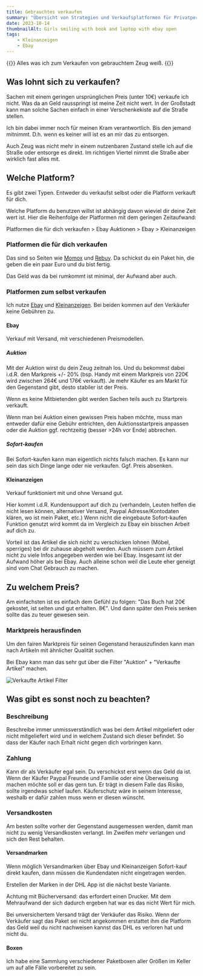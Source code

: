 ```yaml
---
title: Gebrauchtes verkaufen
summary: "Übersicht von Strategien und Verkaufsplatformen für Privatpersonen."
date: 2023-10-14
thumbnailAlt: Girls smiling with book and laptop with ebay open
tags:
    - Kleinanzeigen
    - Ebay
---
```


{{<lead>}}
Alles was ich zum Verkaufen von gebrauchtem Zeug weiß.
{{</lead>}}

## Was lohnt sich zu verkaufen?

Sachen mit einem geringen ursprünglichen Preis (unter 10€) verkaufe ich nicht.
Was da an Geld rausspringt ist meine Zeit nicht wert.
In der Großstadt kann man solche Sachen einfach in einer Verschenkekiste auf die
Straße stellen.

Ich bin dabei immer noch für meinen Kram verantwortlich. Bis den jemand mitnimmt.
D.h. wenn es keiner will ist es an mir das zu entsorgen.

Auch Zeug was nicht mehr in einem nutzenbaren Zustand stelle ich auf die Straße oder
entsorge es direkt. Im richtigen Viertel nimmt die Straße aber wirklich fast alles mit.

## Welche Platform?

Es gibt zwei Typen. Entweder du verkaufst selbst oder die Platform verkauft für
dich.

Welche Platform du benutzen willst ist abhängig davon wieviel dir deine Zeit
wert ist. Hier die Reihenfolge der Platformen mit dem geringen Zeitaufwand:

Platformen die für dich verkaufen > Ebay Auktionen > Ebay > Kleinanzeigen

### Platformen die für dich verkaufen

Das sind so Seiten wie [Momox](https://www.momox.de) und [Rebuy](https://www.rebuy.de/verkaufen).
Da schickst du ein Paket hin, die geben die ein paar Euro und du bist fertig.

Das Geld was da bei rumkommt ist minimal, der Aufwand aber auch.

### Platformen zum selbst verkaufen

Ich nutze [Ebay](https://www.ebay.de/) und [Kleinanzeigen](https://www.kleinanzeigen.de/).
Bei beiden kommen auf den Verkäufer keine Gebühren zu.

#### Ebay

Verkauf mit Versand, mit verschiedenen Preismodellen.

##### Auktion

Mit der Auktion wirst du dein Zeug zeitnah los.
Und du bekommst dabei i.d.R. den Markpreis +/- 20%
(bsp. Handy mit einem Markpreis von 220€ wird zwischen 264€ und 176€ verkauft).
Je mehr Käufer es am Markt für den Gegenstand gibt, desto stabiler ist der
Preis.

Wenn es keine Mitbietenden gibt werden Sachen teils auch zu Startpreis verkauft.

Wenn man bei Auktion einen gewissen Preis haben möchte, muss man entweder dafür
eine Gebühr entrichten, den Auktionsstartpreis anpassen oder
die Auktion ggf. rechtzeitig (besser >24h vor Ende) abbrechen.

##### Sofort-kaufen

Bei Sofort-kaufen kann man eigentlich nichts falsch machen.
Es kann nur sein das sich Dinge lange oder nie verkaufen. Ggf. Preis absenken.

#### Kleinanzeigen

Verkauf funktioniert mit und ohne Versand gut.

Hier kommt i.d.R. Kundensupport auf dich zu (verhandeln, Leuten helfen die
nicht lesen können, alternativer Versand, Paypal Adresse/Kontodaten klären,
wo ist mein Paket, etc.)
Wenn nicht die eingebaute Sofort-kaufen Funktion genutzt wird kommt da im
Vergleich zu Ebay ein bisschen Arbeit auf dich zu.

Vorteil ist das Artikel die sich nicht zu verschicken lohnen (Möbel, sperriges)
bei dir zuhause abgeholt werden. Auch müssem zum Artikel nicht zu viele Infos
angegeben werden wie bei Ebay. Insgesamt ist der Aufwand höher als bei Ebay.
Auch alleine schon weil die Leute eher geneigt sind vom Chat Gebrauch zu machen.

## Zu welchem Preis?

Am einfachsten ist es einfach dem Gefühl zu folgen: "Das Buch hat 20€ gekostet,
ist selten und gut erhalten. 8€". Und dann später den Preis senken sollte das zu
teuer gewesen sein.

### Marktpreis herausfinden

Um den fairen Marktpreis für seinen Gegenstand herauszufinden kann man nach
Artikeln mit ähnlicher Qualität suchen.

Bei Ebay kann man das sehr gut über die Filter "Auktion" + "Verkaufte Artikel"
machen.

![Verkaufte Artikel Filter](verkaufte-artikel.png "Nach verkauften Artikeln filtern")

## Was gibt es sonst noch zu beachten?

### Beschreibung

Beschreibe immer unmissverständlich was bei dem Artikel mitgeliefert oder nicht
mitgeliefert wird und in welchem Zustand sich dieser befindet. So dass der
Käufer nach Erhalt nicht gegen dich vorbringen kann.

### Zahlung

Kann dir als Verkäufer egal sein. Du verschickst erst wenn das Geld da ist.
Wenn der Käufer Paypal Freunde und Familie oder eine Überweisung machen möchte
soll er das gern tun. Er trägt in diesem Falle das Risiko, sollte irgendwas
schief laufen. Käuferschutz wäre in seinem Interesse, weshalb er dafür zahlen
muss wenn er diesen wünscht.

### Versandkosten

Am besten sollte vorher der Gegenstand ausgemessen werden, damit man nicht zu
wenig Versandkosten verlangt. Im Zweifen mehr verlangen und sich den Rest
behalten.

#### Versandmarken

Wenn möglich Versandmarken über Ebay und Kleinanzeigen Sofort-kauf direkt
kaufen, dann müssen die Kundendaten nicht eingetragen werden.

Erstellen der Marken in der DHL App ist die nächst beste Variante.

Achtung mit Bücherversand: das erfordert einen Drucker. Mit dem Mehraufwand der
sich dadurch ergeben hat war es das nicht Wert für mich.

Bei unversichertem Versand trägt der Verkäufer das Risiko. Wenn der Verkäufer
sagt das Paket sei nicht angekommen erstattet ihm die Platform das Geld weil du
nicht nachweisen kannst das DHL es verloren hat und nicht du.

#### Boxen

Ich habe eine Sammlung verschiedener Paketboxen aller Größen im Keller um auf
alle Fälle vorbereitet zu sein.
